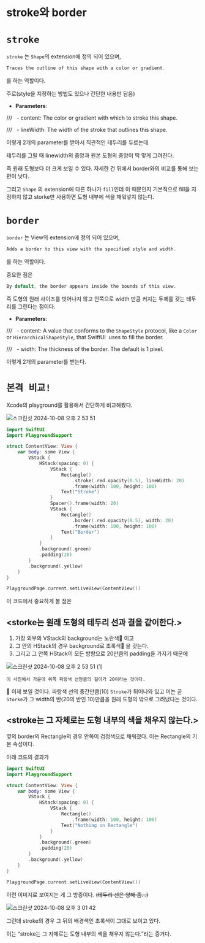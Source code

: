 # stroke와 border

# `stroke`

`stroke` 는 `Shape`의 extension에 정의 되어 있으며,

```swift
Traces the outline of this shape with a color or gradient.
```

를 하는 역할이다.

주로(style을 지정하는 방법도 있으나 간단한 내용만 담음)

- **Parameters**:

///   - content: The color or gradient with which to stroke this shape.

///   - lineWidth: The width of the stroke that outlines this shape.

이렇게 2개의 parameter를 받아서 직관적인 테두리를 두르는데

테두리를 그릴 때 linewidth의 중앙과 원본 도형의 중앙이 딱 맞게 그려진다.

즉 원래 도형보다 더 크게 보일 수 있다. 자세한 건 뒤에서 border와의 비교를 통해 보는 편이 낫다.

그리고 `Shape` 의 extension에 다른 하나가 `fill`인데 이 때문인지 기본적으로 fill을 지정하지 않고 storke만 사용하면 도형 내부에 색을 채워넣지 않는다.

# `border`

`border` 는 View의 extension에 정의 되어 있으며,

```swift
Adds a border to this view with the specified style and width.
```

를 하는 역할이다.

중요한 점은

```swift
By default, the border appears inside the bounds of this view.
```

즉 도형의 원래 사이즈를 벗어나지 않고 안쪽으로 width 만큼 커지는 두께를 갖는 테두리를 그린다는 점이다.

- **Parameters**:

///   - content: A value that conforms to the ``ShapeStyle`` protocol, like a ``Color`` or ``HierarchicalShapeStyle``, that SwiftUI  uses to fill the border.

///   - width: The thickness of the border. The default is 1 pixel.

이렇게 2개의 parameter를 받는다.

# `본격 비교!`

Xcode의 playground를 활용해서 간단하게 비교해봤다.

![스크린샷 2024-10-08 오후 2 53 51](https://github.com/user-attachments/assets/2deed8bc-f1b5-497d-bed9-a4c3058b112e)

```swift
import SwiftUI
import PlaygroundSupport

struct ContentView: View {
    var body: some View {
        VStack {
            HStack(spacing: 0) {
                VStack {
                    Rectangle()
                        .stroke(.red.opacity(0.5), lineWidth: 20)
                        .frame(width: 100, height: 100)
                    Text("Stroke")
                }
                Spacer().frame(width: 20)
                VStack {
                    Rectangle()
                        .border(.red.opacity(0.5), width: 20)
                        .frame(width: 100, height: 100)
                    Text("Border")
                }
            }
            .background(.green)
            .padding(20)
        }
        .background(.yellow)
    }
}

PlaygroundPage.current.setLiveView(ContentView())
```

이 코드에서 중요하게 볼 점은

## <storke는 원래 도형의 테두리 선과 결을 같이한다.>

1. 가장 외부의 VStack의 background는 노란색💛 이고
2. 그 안의 HStack의 경우 background로 초록색💚 을 갖는다.
3. 그리고 그 안쪽 HStack이 모든 방향으로 20만큼의 padding을 가지기 때문에
    
![스크린샷 2024-10-08 오후 2 53 51 (1)](https://github.com/user-attachments/assets/97bdef72-3234-4f58-bdcd-ee4a1e92c26a)
    
    이 사진에서 가운데 위쪽 파랑색 선만큼의 길이가 20이라는 것이다.
    

👀 이제 보일 것이다. 파랑색 선의 중간만큼(10) `Stroke`가 튀어나와 있고 이는 곧 `Storke`가 그 width의 반(20의 반인 10)만큼을 원래 도형의 밖으로 그려냈다는 것이다.

## <stroke는 그 자체로는 도형 내부의 색을 채우지 않는다.>

옆의 border의 Rectangle의 경우 안쪽이 검정색으로 채워졌다. 이는 Rectangle의 기본 속성이다.

아래 코드의 결과가

```swift
import SwiftUI
import PlaygroundSupport

struct ContentView: View {
    var body: some View {
        VStack {
            HStack(spacing: 0) {
                VStack {
                    Rectangle()
                        .frame(width: 100, height: 100)
                    Text("Nothing on Rectangle")
                }
            }
            .background(.green)
            .padding(20)
        }
        .background(.yellow)
    }
}

PlaygroundPage.current.setLiveView(ContentView())

```

이런 이미지로 보여지는 게 그 방증이다. ~~(테두리 선은 양해 좀…)~~

![스크린샷 2024-10-08 오후 3 01 42](https://github.com/user-attachments/assets/b56c02b9-2ed0-4f4d-a814-a23b9307be1b)

그런데 stroke의 경우 그 뒤의 배경색인 초록색이 그대로 보이고 있다.

이는 “stroke는 그 자체로는 도형 내부의 색을 채우지 않는다.”라는 증거다.
